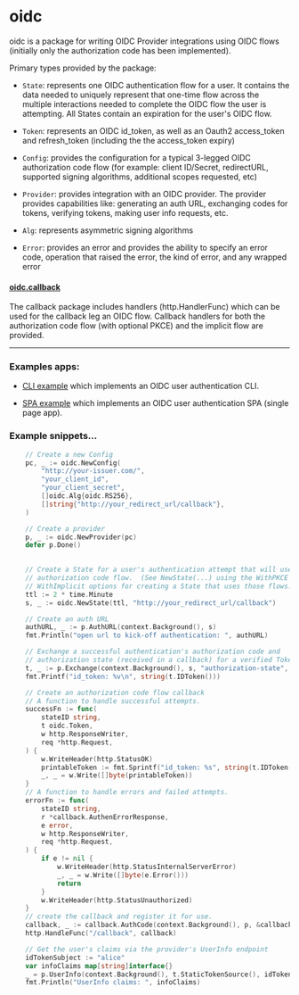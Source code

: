 # oidc

oidc is a package for writing OIDC Provider integrations using OIDC flows
(initially only the authorization code has been implemented).  

Primary types provided by the package:

* `State`: represents one OIDC authentication flow for a user.  It contains the
  data needed to uniquely represent that one-time flow across the multiple
  interactions needed to complete the OIDC flow the user is attempting.  All
  States contain an expiration for the user's OIDC flow.

* `Token`: represents an OIDC id_token, as well as an Oauth2 access_token and
  refresh_token (including the the access_token expiry)

* `Config`: provides the configuration for a typical 3-legged OIDC
  authorization code flow (for example: client ID/Secret, redirectURL, supported
  signing algorithms, additional scopes requested, etc)

* `Provider`: provides integration with an OIDC provider. 
  The provider provides capabilities like: generating an auth URL, exchanging
  codes for tokens, verifying tokens, making user info requests, etc.

* `Alg`: represents asymmetric signing algorithms

* `Error`: provides an error and provides the ability to specify an error code,
  operation that raised the error, the kind of error, and any wrapped error

#### [oidc.callback](callback/)
 
The callback package includes handlers (http.HandlerFunc) which can be used
for the callback leg an OIDC flow. Callback handlers for both the authorization
code flow (with optional PKCE) and the implicit flow are provided.

<hr>

### Examples apps:

* [CLI example](examples/cli/) which implements an OIDC
  user authentication CLI.  

* [SPA example](examples/spa) which implements an OIDC user
  authentication SPA (single page app). 

### Example snippets...

```go
	// Create a new Config
	pc, _ := oidc.NewConfig(
		"http://your-issuer.com/",
		"your_client_id",
		"your_client_secret",
		[]oidc.Alg{oidc.RS256},
		[]string{"http://your_redirect_url/callback"},
	)

	// Create a provider
	p, _ := oidc.NewProvider(pc)
	defer p.Done()

	
	// Create a State for a user's authentication attempt that will use the
	// authorization code flow.  (See NewState(...) using the WithPKCE and
	// WithImplicit options for creating a State that uses those flows.)	
  	ttl := 2 * time.Minute
	s, _ := oidc.NewState(ttl, "http://your_redirect_url/callback")

	// Create an auth URL
	authURL, _ := p.AuthURL(context.Background(), s)
	fmt.Println("open url to kick-off authentication: ", authURL)

	// Exchange a successful authentication's authorization code and
	// authorization state (received in a callback) for a verified Token.
	t, _ := p.Exchange(context.Background(), s, "authorization-state", "authorization-code")
	fmt.Printf("id_token: %v\n", string(t.IDToken()))

	// Create an authorization code flow callback
	// A function to handle successful attempts.
	successFn := func(
		stateID string,
		t oidc.Token,
		w http.ResponseWriter,
		req *http.Request,
	) {
		w.WriteHeader(http.StatusOK)
		printableToken := fmt.Sprintf("id_token: %s", string(t.IDToken()))
		_, _ = w.Write([]byte(printableToken))
	}
	// A function to handle errors and failed attempts.
	errorFn := func(
		stateID string,
		r *callback.AuthenErrorResponse,
		e error,
		w http.ResponseWriter,
		req *http.Request,
	) {
		if e != nil {
			w.WriteHeader(http.StatusInternalServerError)
			_, _ = w.Write([]byte(e.Error()))
			return
		}
		w.WriteHeader(http.StatusUnauthorized)
	}
	// create the callback and register it for use.
	callback, _ := callback.AuthCode(context.Background(), p, &callback.SingleStateReader{State: s}, successFn, errorFn)
	http.HandleFunc("/callback", callback)

	// Get the user's claims via the provider's UserInfo endpoint
	idTokenSubject := "alice"
	var infoClaims map[string]interface{}
	_ = p.UserInfo(context.Background(), t.StaticTokenSource(), idTokenSubject, &infoClaims)
	fmt.Println("UserInfo claims: ", infoClaims)
```

